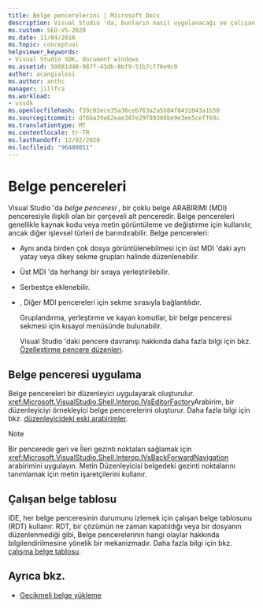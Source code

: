 ```yaml
---
title: Belge pencerelerini | Microsoft Docs
description: Visual Studio 'da, bunların nasıl uygulanacağı ve çalışan belge tablosunun (RDT) durumlarını nasıl izlediği dahil olmak üzere belge pencereleri hakkında bilgi edinin.
ms.custom: SEO-VS-2020
ms.date: 11/04/2016
ms.topic: conceptual
helpviewer_keywords:
- Visual Studio SDK, document windows
ms.assetid: 50081d48-987f-43db-8bf9-51b7cf76e9c0
author: acangialosi
ms.author: anthc
manager: jillfra
ms.workload:
- vssdk
ms.openlocfilehash: f39c02ece35a36ceb763a2a5b84f8431043a1b50
ms.sourcegitcommit: df6ba39a62eae387e29f89388be9e3ee5ceff69c
ms.translationtype: MT
ms.contentlocale: tr-TR
ms.lasthandoff: 12/02/2020
ms.locfileid: "96480011"
---
```

# <a name="document-windows"></a>Belge pencereleri
Visual Studio 'da *belge penceresi* , bir çoklu belge ARABIRIMI (MDI) penceresiyle ilişkili olan bir çerçeveli alt penceredir. Belge pencereleri genellikle kaynak kodu veya metin görüntüleme ve değiştirme için kullanılır, ancak diğer işlevsel türleri de barındırabilir. Belge pencereleri:

- Aynı anda birden çok dosya görüntülenebilmesi için üst MDI 'daki ayrı yatay veya dikey sekme grupları halinde düzenlenebilir.

- Üst MDI 'da herhangi bir sıraya yerleştirilebilir.

- Serbestçe eklenebilir.

- , Diğer MDI pencereleri için sekme sırasıyla bağlantılıdır.

  Gruplandırma, yerleştirme ve kayan komutlar, bir belge penceresi sekmesi için kısayol menüsünde bulunabilir.

  Visual Studio 'daki pencere davranışı hakkında daha fazla bilgi için bkz. [Özelleştirme pencere düzenleri](../../ide/customizing-window-layouts-in-visual-studio.md).

## <a name="document-window-implementation"></a>Belge penceresi uygulama
 Belge pencereleri bir düzenleyici uygulayarak oluşturulur. <xref:Microsoft.VisualStudio.Shell.Interop.IVsEditorFactory>Arabirim, bir düzenleyiciyi örnekleyici belge pencerelerini oluşturur. Daha fazla bilgi için bkz. [düzenleyicideki eski arabirimler](/previous-versions/visualstudio/visual-studio-2015/extensibility/legacy-interfaces-in-the-editor?preserve-view=true&view=vs-2015).

> [!NOTE]
> Bir pencerede geri ve İleri gezinti noktaları sağlamak için <xref:Microsoft.VisualStudio.Shell.Interop.IVsBackForwardNavigation> arabirimini uygulayın. Metin Düzenleyicisi belgedeki gezinti noktalarını tanımlamak için metin işaretçilerini kullanır.

## <a name="the-running-document-table"></a>Çalışan belge tablosu
 IDE, her belge penceresinin durumunu izlemek için çalışan belge tablosunu (RDT) kullanır. RDT, bir çözümün ne zaman kapatıldığı veya bir dosyanın düzenlenmediği gibi, Belge pencerelerinin hangi olaylar hakkında bilgilendirilmesine yönelik bir mekanizmadır. Daha fazla bilgi için bkz. [çalışma belge tablosu](../../extensibility/internals/running-document-table.md).

## <a name="see-also"></a>Ayrıca bkz.
- [Gecikmeli belge yükleme](../../extensibility/internals/delayed-document-loading.md)
